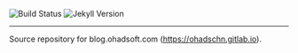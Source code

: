![Build Status](https://gitlab.com/ohadschn/ohadschn.gitlab.io/badges/master/build.svg)
![Jekyll Version](https://img.shields.io/gem/v/jekyll.svg)

---

Source repository for blog.ohadsoft.com (https://ohadschn.gitlab.io).